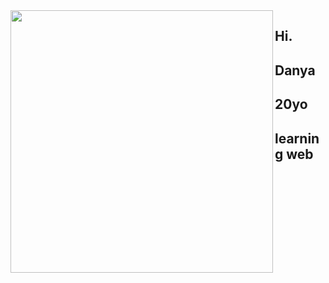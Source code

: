 <img align="left" src="https://i.pinimg.com/originals/a0/40/c3/a040c383933c9304797c8912ddb14ba9.gif" width=420>

## Hi.
## Danya 
## 20yo
## learning web
